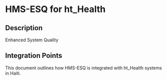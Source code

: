 # HMS-ESQ for ht_Health

## Description

Enhanced System Quality

## Integration Points

This document outlines how HMS-ESQ is integrated with ht_Health systems in Haiti.

